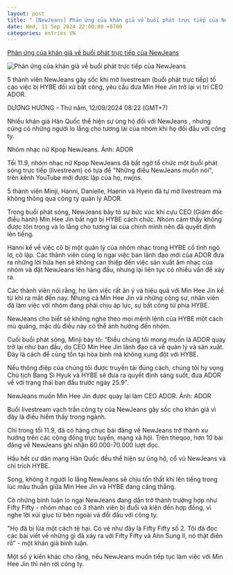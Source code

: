 ```yaml
---
layout: post
title: " [NewJeans] Phản ứng của khán giả về buổi phát trực tiếp của NewJeans"
date: Wed, 11 Sep 2024 22:00:00 +0700
categories: entries VN
---
```

[Phản ứng của khán giả về buổi phát trực tiếp của NewJeans](https://laodong.vn/giai-tri/phan-ung-cua-khan-gia-ve-buoi-phat-truc-tiep-cua-newjeans-1392998.ldo)

![Phản ứng của khán giả về buổi phát trực tiếp của NewJeans](https://media-cdn-v2.laodong.vn/storage/newsportal/2024/9/11/1392998/Newjeans-1C2-01.jpg?w=800&h=420&crop=auto&scale=both)

5 thành viên NewJeans gây sốc khi mở livestream (buổi phát trực tiếp) tố cáo việc bị HYBE đối xử bất công, yêu cầu đưa Min Hee Jin trở lại vị trí CEO ADOR.

DƯƠNG HƯƠNG - Thứ năm, 12/09/2024 08:22 (GMT+7)

Nhiều khán giả Hàn Quốc thể hiện sự ủng hộ đối với NewJeans , nhưng cũng có những người lo lắng cho tương lai của nhóm khi họ đối đầu với công ty.

Nhóm nhạc nữ Kpop NewJeans. Ảnh: ADOR

Tối 11.9, nhóm nhạc nữ Kpop NewJeans đã bất ngờ tổ chức một buổi phát sóng trực tiếp (livestream) có tựa đề "Những điều NewJeans muốn nói", trên kênh YouTube mới được lập của họ, nwjns.

5 thành viên Minji, Hanni, Danielle, Haerin và Hyein đã tự mở livestream mà không thông qua công ty quản lý ADOR.

Trong buổi phát sóng, NewJeans bày tỏ sự bức xúc khi cựu CEO (Giám đốc điều hành) Min Hee Jin bất ngờ bị HYBE cách chức. Nhóm cảm thấy không được tôn trọng và lo lắng cho tương lai của chính mình nên đã quyết định lên tiếng.

Hanni kể về việc cô bị một quản lý của nhóm nhạc trong HYBE cố tình ngó lơ, cô lập. Các thành viên cũng lo ngại việc ban lãnh đạo mới của ADOR đưa ra những lời hứa hẹn sẽ không can thiệp đến việc sản xuất âm nhạc của nhóm và đặt NewJeans lên hàng đầu, nhưng lại liên tục có nhiều vấn đề xảy ra.

Các thành viên nói rằng, họ làm việc rất ăn ý và hiệu quả với Min Hee Jin kể từ khi ra mắt đến nay. Nhưng cả Min Hee Jin và những cộng sự, nhân viên đã làm việc với nhóm đang phải chịu áp lực, sự bất công từ phía HYBE.

NewJeans cho biết sẽ không nghe theo mọi mệnh lệnh của HYBE một cách mù quáng, mặc dù điều này có thể ảnh hưởng đến nhóm.

Cuối buổi phát sóng, Minji bày tỏ: “Điều chúng tôi mong muốn là ADOR quay trở lại như ban đầu, do CEO Min Hee Jin lãnh đạo cả về quản lý và sản xuất. Đây là cách để cùng tồn tại hòa bình mà không xung đột với HYBE.

Nếu thông điệp của chúng tôi được truyền tải đúng cách, chúng tôi hy vọng Chủ tịch Bang Si Hyuk và HYBE sẽ đưa ra quyết định sáng suốt, đưa ADOR về với trạng thái ban đầu trước ngày 25.9”.

NewJeans muốn Min Hee Jin được quay lại làm CEO ADOR. Ảnh: ADOR

Buổi livestream vạch trần công ty của NewJeans gây sốc cho khán giả vì đây là điều hiếm thấy trong ngành.

Chỉ trong tối 11.9, đã có hàng chục bài đăng về NewJeans trở thành xu hướng trên các cộng đồng trực tuyến, mạng xã hội. Trên theqoo, hơn 10 bài đăng về NewJeans ghi nhận 60.000-70.000 lượt đọc.

Hầu hết cư dân mạng Hàn Quốc đều thể hiện sự ủng hộ, cổ vũ NewJeans và chỉ trích HYBE.

Song, không ít người lo lắng NewJeans sẽ chịu tổn thất khi lên tiếng trong lúc mâu thuẫn giữa Min Hee Jin và HYBE đang căng thẳng.

Có những bình luận lo ngại NewJeans đang dần trở thành trường hợp như Fifty Fifty - nhóm nhạc có 3 thành viên bị đuổi và kiện đền hợp đồng, vì nghe lời xúi giục từ bên ngoài và đối đầu với công ty.

"Họ đã bị lừa một cách tệ hại. Có vẻ như đây là Fifty Fifty số 2. Tôi đã đọc các bài viết về những gì đã xảy ra với Fifty Fifty và Ahn Sung Il, nó thật điên rồ” - một khán giả bình luận.

Một số ý kiến khác cho rằng, nếu NewJeans muốn tiếp tục làm việc với Min Hee Jin thì nên rời công ty.

